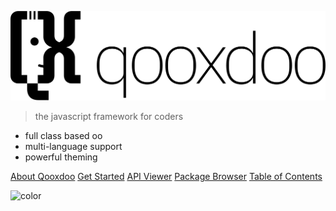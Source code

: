 ![logo](_media/logo.svg)

> the javascript framework for coders

- full class based oo
- multi-language support
- powerful theming

[About Qooxdoo](about.md#about-Qooxdoo)
[Get Started](README.md#getting-started)
[API Viewer](/apps/apiviewer)
[Package Browser](http://www.qooxdoo.org/qxl.packagebrowser)
[Table of Contents](contents.md)


![color](#ffffff)

